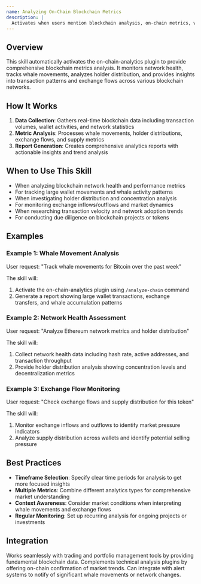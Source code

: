 ```yaml
---
name: Analyzing On-Chain Blockchain Metrics
description: |
  Activates when users mention blockchain analysis, on-chain metrics, whale tracking, network health, holder distribution, exchange flows, or transaction patterns. Provides comprehensive blockchain analytics including whale wallet movements, supply distribution, network activity monitoring, and transaction velocity analysis across multiple blockchain networks. Triggers on phrases like "analyze blockchain", "track whales", "on-chain data", "network metrics", "holder analysis", or "blockchain analytics".
---
```


## Overview

This skill automatically activates the on-chain-analytics plugin to provide comprehensive blockchain metrics analysis. It monitors network health, tracks whale movements, analyzes holder distribution, and provides insights into transaction patterns and exchange flows across various blockchain networks.

## How It Works

1. **Data Collection**: Gathers real-time blockchain data including transaction volumes, wallet activities, and network statistics
2. **Metric Analysis**: Processes whale movements, holder distributions, exchange flows, and supply metrics
3. **Report Generation**: Creates comprehensive analytics reports with actionable insights and trend analysis

## When to Use This Skill

- When analyzing blockchain network health and performance metrics
- For tracking large wallet movements and whale activity patterns
- When investigating holder distribution and concentration analysis
- For monitoring exchange inflows/outflows and market dynamics
- When researching transaction velocity and network adoption trends
- For conducting due diligence on blockchain projects or tokens

## Examples

### Example 1: Whale Movement Analysis
User request: "Track whale movements for Bitcoin over the past week"

The skill will:
1. Activate the on-chain-analytics plugin using `/analyze-chain` command
2. Generate a report showing large wallet transactions, exchange transfers, and whale accumulation patterns

### Example 2: Network Health Assessment
User request: "Analyze Ethereum network metrics and holder distribution"

The skill will:
1. Collect network health data including hash rate, active addresses, and transaction throughput
2. Provide holder distribution analysis showing concentration levels and decentralization metrics

### Example 3: Exchange Flow Monitoring
User request: "Check exchange flows and supply distribution for this token"

The skill will:
1. Monitor exchange inflows and outflows to identify market pressure indicators
2. Analyze supply distribution across wallets and identify potential selling pressure

## Best Practices

- **Timeframe Selection**: Specify clear time periods for analysis to get more focused insights
- **Multiple Metrics**: Combine different analytics types for comprehensive market understanding
- **Context Awareness**: Consider market conditions when interpreting whale movements and exchange flows
- **Regular Monitoring**: Set up recurring analysis for ongoing projects or investments

## Integration

Works seamlessly with trading and portfolio management tools by providing fundamental blockchain data. Complements technical analysis plugins by offering on-chain confirmation of market trends. Can integrate with alert systems to notify of significant whale movements or network changes.